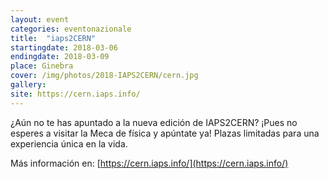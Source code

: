 ```yaml
---
layout: event
categories: eventonazionale
title:  "iaps2CERN"
startingdate: 2018-03-06
endingdate: 2018-03-09
place: Ginebra
cover: /img/photos/2018-IAPS2CERN/cern.jpg
gallery:
site: https://cern.iaps.info/
---
```


¿Aún no te has apuntado a la nueva edición de IAPS2CERN? ¡Pues no esperes a visitar la Meca de física y apúntate ya! Plazas limitadas para una experiencia única en la vida. 

Más información en: [https://cern.iaps.info/](https://cern.iaps.info/)


